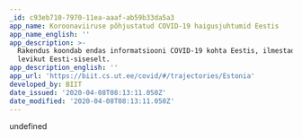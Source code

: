 ```yaml
---
_id: c93eb710-7970-11ea-aaaf-ab59b33da5a3
app_name: Koroonaviiruse põhjustatud COVID-19 haigusjuhtumid Eestis
app_name_english: ''
app_description: >-
  Rakendus koondab endas informatsiooni COVID-19 kohta Eestis, ilmestades
  levikut Eesti-siseselt.
app_description_english: ''
app_url: 'https://biit.cs.ut.ee/covid/#/trajectories/Estonia'
developed_by: BIIT
date_issued: '2020-04-08T08:13:11.050Z'
date_modified: '2020-04-08T08:13:11.050Z'
---
```

undefined
